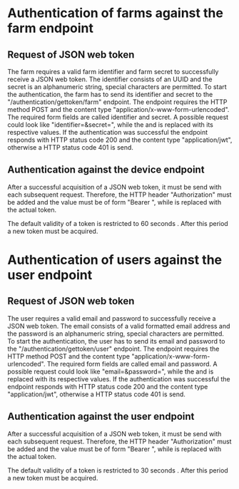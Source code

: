 # Authentication of farms against the farm endpoint

## Request of JSON web token
The farm requires a valid farm identifier and farm secret to successfully receive a JSON web token.
The identifier consists of an UUID and the secret is an alphanumeric string, special characters are permitted.
To start the authentication, the farm has to send its identifier and secret to the "/authentication/gettoken/farm" endpoint.
The endpoint requires the HTTP method POST and the content type "application/x-www-form-urlencoded". The required form fields
are called identifier and secret. A possible request could look like "identifier=<identifier>&secret=<secret>",
while the <identifier> and <secret> is replaced with its respective values.
If the authentication was successful the endpoint responds with HTTP status code 200 and the content type "application/jwt",
otherwise a HTTP status code 401 is send.

## Authentication against the device endpoint
After a successful acquisition of a JSON web token, it must be send with each subsequent request.
Therefore, the HTTP header "Authorization" must be added and the value must be of form "Bearer <JSON web token>",
while <JSON web token> is replaced with the actual token.

The default validity of a token is restricted to 60 seconds . After this period a new token must be acquired.


# Authentication of users against the user endpoint

## Request of JSON web token
The user requires a valid email and password to successfully receive a JSON web token.
The email consists of a valid formatted email address and the password is an alphanumeric string, special characters are permitted.
To start the authentication, the user has to send its email and password to the "/authentication/gettoken/user" endpoint.
The endpoint requires the HTTP method POST and the content type "application/x-www-form-urlencoded". The required form fields
are called email and password. A possible request could look like "email=<email-address>&password=<password>",
while the <email-address> and <password> is replaced with its respective values.
If the authentication was successful the endpoint responds with HTTP status code 200 and the content type "application/jwt",
otherwise a HTTP status code 401 is send.

## Authentication against the user endpoint
After a successful acquisition of a JSON web token, it must be send with each subsequent request.
Therefore, the HTTP header "Authorization" must be added and the value must be of form "Bearer <JSON web token>",
while <JSON web token> is replaced with the actual token.

The default validity of a token is restricted to 30 seconds . After this period a new token must be acquired.